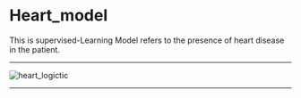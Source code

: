 # Heart_model
This is supervised-Learning Model refers to the presence of heart disease in the patient. 

-------------------------------------------------------------------------------------------------------------------------------------------

![heart_logictic](https://user-images.githubusercontent.com/43112861/55651226-c568b880-579c-11e9-8a2f-8803f48dbe90.JPG)

------------------------------------------------------------------------------------------------------------------------------------------
